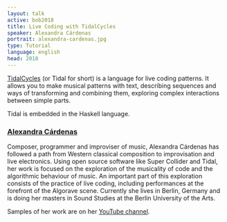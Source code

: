```yaml
---
layout: talk
active: bob2018
title: Live Coding with TidalCycles
speaker: Alexandra Cárdenas
portrait: alexandra-cardenas.jpg
type: Tutorial
language: english
head: 2018
---
```


[TidalCycles](https://tidalcycles.org/) (or Tidal for short) is a
language for live coding patterns.  It allows you to make musical
patterns with text, describing sequences and ways of transforming and
combining them, exploring complex interactions between simple parts.

Tidal is embedded in the Haskell language.

### [Alexandra Cárdenas](http://cargocollective.com/tiemposdelruido)

Composer, programmer and improviser of music, Alexandra Cárdenas has
followed a path from Western classical composition to improvisation
and live electronics. Using open source software like Super Collider
and Tidal, her work is focused on the exploration of the musicality of
code and the algorithmic behaviour of music. An important part of this
exploration consists of the practice of live coding, including
performances at the forefront of the Algorave scene. Currently she
lives in Berlin, Germany and is doing her masters in Sound Studies at
the Berlin University of the Arts. 

Samples of her work are on her [YouTube
channel](https://www.youtube.com/channel/UCWrAIU_pkQs9Ay1-AHFyipg?view_as=subscriber).
